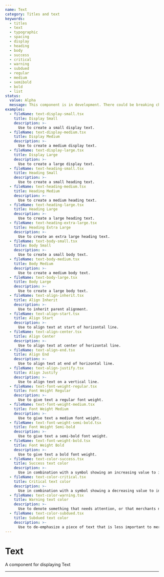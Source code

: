 ```yaml
---
name: Text
category: Titles and text
keywords:
  - titles
  - text
  - typographic
  - spacing
  - display
  - heading
  - body
  - success
  - critical
  - warning
  - subdued
  - regular
  - medium
  - semibold
  - bold
  - list
status:
  value: Alpha
  message: This component is in development. There could be breaking changes made to it in a non-major release of Polaris. Please use with caution.
examples:
  - fileName: text-display-small.tsx
    title: Display Small
    description: >-
      Use to create a small display text.
  - fileName: text-display-medium.tsx
    title: Display Medium
    description: >-
      Use to create a medium display text.
  - fileName: text-display-large.tsx
    title: Display Large
    description: >-
      Use to create a large display text.
  - fileName: text-heading-small.tsx
    title: Heading Small
    description: >-
      Use to create a small heading text.
  - fileName: text-heading-medium.tsx
    title: Heading Medium
    description: >-
      Use to create a medium heading text.
  - fileName: text-heading-large.tsx
    title: Heading Large
    description: >-
      Use to create a large heading text.
  - fileName: text-heading-extra-large.tsx
    title: Heading Extra Large
    description: >-
      Use to create an extra large heading text.
  - fileName: text-body-small.tsx
    title: Body Small
    description: >-
      Use to create a small body text.
  - fileName: text-body-medium.tsx
    title: Body Medium
    description: >-
      Use to create a medium body text.
  - fileName: text-body-large.tsx
    title: Body Large
    description: >-
      Use to create a large body text.
  - fileName: text-align-inherit.tsx
    title: Align Inherit
    description: >-
      Use to inherit parent alignment.
  - fileName: text-align-start.tsx
    title: Align Start
    description: >-
      Use to align text at start of horizontal line.
  - fileName: text-align-center.tsx
    title: Align Center
    description: >-
      Use to align text at center of horizontal line.
  - fileName: text-align-end.tsx
    title: Align End
    description: >-
      Use to align text at end of horizontal line.
  - fileName: text-align-justify.tsx
    title: Align Justify
    description: >-
      Use to align text on a vertical line.
  - fileName: text-font-weight-regular.tsx
    title: Font Weight Regular
    description: >-
      Use to give text a regular font weight.
  - fileName: text-font-weight-medium.tsx
    title: Font Weight Medium
    description: >-
      Use to give text a medium font weight.
  - fileName: text-font-weight-semi-bold.tsx
    title: Font Weight Semi-bold
    description: >-
      Use to give text a semi-bold font weight.
  - fileName: text-font-weight-bold.tsx
    title: Font Weight Bold
    description: >-
      Use to give text a bold font weight.
  - fileName: text-color-success.tsx
    title: Success text color
    description: >-
      Use in combination with a symbol showing an increasing value to indicate an upward trend.
  - fileName: text-color-critical.tsx
    title: Critical text color
    description: >-
      Use in combination with a symbol showing a decreasing value to indicate a downward trend.
  - fileName: text-color-warning.tsx
    title: Warning text color
    description: >-
      Use to denote something that needs attention, or that merchants need to take action on.
  - fileName: text-color-subdued.tsx
    title: Subdued text color
    description: >-
      Use to de-emphasize a piece of text that is less important to merchants than other nearby text. May also be used to indicate when normal content is absent, for example, “No supplier listed”. Don’t use only for aesthetic effect.
---
```


# Text

A component for displaying Text

---
